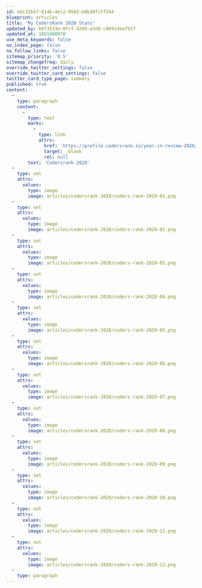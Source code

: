 ```yaml
---
id: edc31b57-0146-4ec2-9565-e8b20fc5f244
blueprint: articles
title: 'My CodersRank 2020 Stats'
updated_by: b8f3533e-0fcf-42b9-a3d8-c8691deaf917
updated_at: 1661408970
use_meta_keywords: false
no_index_page: false
no_follow_links: false
sitemap_priority: '0.5'
sitemap_changefreq: daily
override_twitter_settings: false
override_twitter_card_settings: false
twitter_card_type_page: summary
published: true
content:
  -
    type: paragraph
    content:
      -
        type: text
        marks:
          -
            type: link
            attrs:
              href: 'https://profile.codersrank.io/year-in-review-2020/user/f0b529558603a5154dc642b8ab6ed2ac'
              target: _blank
              rel: null
        text: 'Codersrank 2020'
  -
    type: set
    attrs:
      values:
        type: image
        image: articles/codersrank-2020/coders-rank-2020-01.png
  -
    type: set
    attrs:
      values:
        type: image
        image: articles/codersrank-2020/coders-rank-2020-02.png
  -
    type: set
    attrs:
      values:
        type: image
        image: articles/codersrank-2020/coders-rank-2020-03.png
  -
    type: set
    attrs:
      values:
        type: image
        image: articles/codersrank-2020/coders-rank-2020-04.png
  -
    type: set
    attrs:
      values:
        type: image
        image: articles/codersrank-2020/coders-rank-2020-05.png
  -
    type: set
    attrs:
      values:
        type: image
        image: articles/codersrank-2020/coders-rank-2020-06.png
  -
    type: set
    attrs:
      values:
        type: image
        image: articles/codersrank-2020/coders-rank-2020-07.png
  -
    type: set
    attrs:
      values:
        type: image
        image: articles/codersrank-2020/coders-rank-2020-08.png
  -
    type: set
    attrs:
      values:
        type: image
        image: articles/codersrank-2020/coders-rank-2020-09.png
  -
    type: set
    attrs:
      values:
        type: image
        image: articles/codersrank-2020/coders-rank-2020-10.png
  -
    type: set
    attrs:
      values:
        type: image
        image: articles/codersrank-2020/coders-rank-2020-11.png
  -
    type: set
    attrs:
      values:
        type: image
        image: articles/codersrank-2020/coders-rank-2020-12.png
  -
    type: paragraph
---
```

